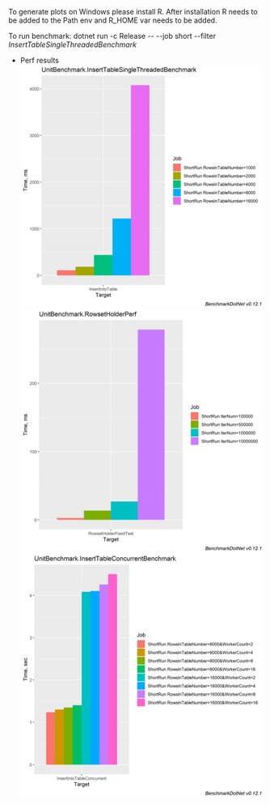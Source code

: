 To generate plots on Windows please install R.
After installation R needs to be added to the Path env and R_HOME var needs to be added.


To run benchmark:
dotnet run -c Release -- --job short --filter *InsertTableSingleThreadedBenchmark*

* Perf results
![Alt text](BenchmarkDotNet.Artifacts/results/UnitBenchmark.InsertTableSingleThreadedBenchmark-barplot.png?raw=true "Insert into table, singlethreaded.")
![Alt text](BenchmarkDotNet.Artifacts/results/UnitBenchmark.RowsetHolderPerf-barplot.png?raw=true "Insert into RowSetHolder.")
![Alt text](BenchmarkDotNet.Artifacts/results/UnitBenchmark.InsertTableConcurrentBenchmark-barplot.png?raw=true "Insert into table, multithreaded.")
